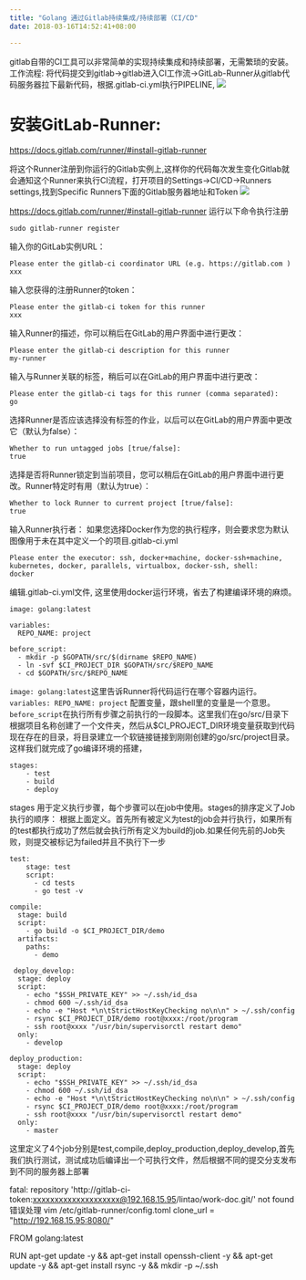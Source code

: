 ```yaml
---
title: "Golang 通过Gitlab持续集成/持续部署（CI/CD"
date: 2018-03-16T14:52:41+08:00

---
```




gitlab自带的CI工具可以非常简单的实现持续集成和持续部署，无需繁琐的安装。
工作流程:
将代码提交到gitlab->gitlab进入CI工作流->GitLab-Runner从gitlab代码服务器拉下最新代码，根据.gitlab-ci.yml执行PIPELINE,
![](media/15211786315251.png)

# 安装GitLab-Runner:
https://docs.gitlab.com/runner/#install-gitlab-runner

将这个Runner注册到你运行的Gitlab实例上,这样你的代码每次发生变化Gitlab就会通知这个Runner来执行CI流程，打开项目的Settings->CI/CD->Runners settings,找到Specific Runners下面的Gitlab服务器地址和Token
![](media/15211798850111.jpg)

https://docs.gitlab.com/runner/#install-gitlab-runner
运行以下命令执行注册

```
sudo gitlab-runner register
```

输入你的GitLab实例URL：

```
Please enter the gitlab-ci coordinator URL (e.g. https://gitlab.com )
xxx
```

输入您获得的注册Runner的token：

```
Please enter the gitlab-ci token for this runner
xxx
```

输入Runner的描述，你可以稍后在GitLab的用户界面中进行更改：

```
Please enter the gitlab-ci description for this runner
my-runner
```

输入与Runner关联的标签，稍后可以在GitLab的用户界面中进行更改：

```
Please enter the gitlab-ci tags for this runner (comma separated):
go
```

选择Runner是否应该选择没有标签的作业，以后可以在GitLab的用户界面中更改它（默认为false）：

```
Whether to run untagged jobs [true/false]:
true
```

选择是否将Runner锁定到当前项目，您可以稍后在GitLab的用户界面中进行更改。Runner特定时有用（默认为true）：

```
Whether to lock Runner to current project [true/false]:
true
```

输入Runner执行者：
如果您选择Docker作为您的执行程序，则会要求您为默认图像用于未在其中定义一个的项目.gitlab-ci.yml

```
Please enter the executor: ssh, docker+machine, docker-ssh+machine, kubernetes, docker, parallels, virtualbox, docker-ssh, shell:
docker
```

编辑.gitlab-ci.yml文件, 这里使用docker运行环境，省去了构建编译环境的麻烦。

```
image: golang:latest

variables:
  REPO_NAME: project

before_script:
  - mkdir -p $GOPATH/src/$(dirname $REPO_NAME)
  - ln -svf $CI_PROJECT_DIR $GOPATH/src/$REPO_NAME
  - cd $GOPATH/src/$REPO_NAME
```

`image: golang:latest`这里告诉Runner将代码运行在哪个容器内运行。`variables: REPO_NAME: project` 配置变量，跟shell里的变量是一个意思。`before_script`在执行所有步骤之前执行的一段脚本。这里我们在go/src/目录下根据项目名称创建了一个文件夹，然后从$CI_PROJECT_DIR环境变量获取到代码现在存在的目录，将目录建立一个软链接链接到刚刚创建的go/src/project目录。这样我们就完成了go编译环境的搭建，

```
stages:
    - test
    - build
    - deploy
```
stages 用于定义执行步骤，每个步骤可以在job中使用。stages的排序定义了Job执行的顺序：
根据上面定义。首先所有被定义为test的job会并行执行，如果所有的test都执行成功了然后就会执行所有定义为build的job.如果任何先前的Job失败，则提交被标记为failed并且不执行下一步

```
test:
    stage: test
    script:
      - cd tests
      - go test -v

compile:
  stage: build
  script:
    - go build -o $CI_PROJECT_DIR/demo
  artifacts:
    paths:
      - demo
 
 deploy_develop:
  stage: deploy
  script:
    - echo "$SSH_PRIVATE_KEY" >> ~/.ssh/id_dsa
    - chmod 600 ~/.ssh/id_dsa
    - echo -e "Host *\n\tStrictHostKeyChecking no\n\n" > ~/.ssh/config
    - rsync $CI_PROJECT_DIR/demo root@xxxx:/root/program
    - ssh root@xxxx "/usr/bin/supervisorctl restart demo"
  only:
    - develop
 
deploy_production:
  stage: deploy
  script:
    - echo "$SSH_PRIVATE_KEY" >> ~/.ssh/id_dsa
    - chmod 600 ~/.ssh/id_dsa
    - echo -e "Host *\n\tStrictHostKeyChecking no\n\n" > ~/.ssh/config
    - rsync $CI_PROJECT_DIR/demo root@xxxx:/root/program
    - ssh root@xxxx "/usr/bin/supervisorctl restart demo"
  only:
    - master
```

这里定义了4个job分别是test,compile,deploy_production,deploy_develop,首先我们执行测试，测试成功后编译出一个可执行文件，然后根据不同的提交分支发布到不同的服务器上部署


fatal: repository 'http://gitlab-ci-token:xxxxxxxxxxxxxxxxxxxx@192.168.15.95/lintao/work-doc.git/' not found
错误处理
vim /etc/gitlab-runner/config.toml
clone_url = "http://192.168.15.95:8080/"

FROM golang:latest

RUN apt-get update -y && apt-get install openssh-client -y && apt-get update -y && apt-get install rsync -y && mkdir -p ~/.ssh

